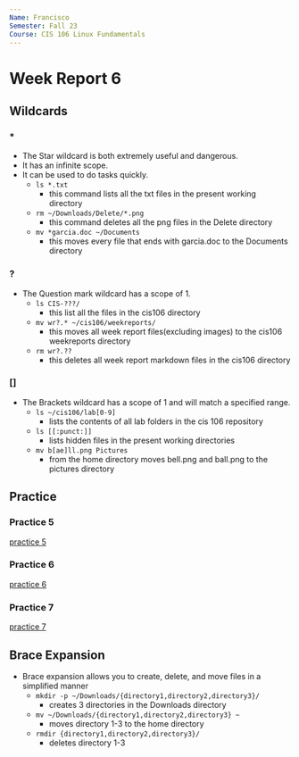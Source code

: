 ```yaml
---
Name: Francisco
Semester: Fall 23
Course: CIS 106 Linux Fundamentals
---
```


# Week Report 6

## Wildcards

### *
* The Star wildcard is both extremely useful and dangerous. 
* It has an infinite scope.
* It can be used to do tasks quickly.
  * `ls *.txt`
    * this command lists all the txt files in the present working directory
  * `rm ~/Downloads/Delete/*.png`
    * this command deletes all the png files in the Delete directory
  * `mv *garcia.doc ~/Documents`
    * this moves every file that ends with garcia.doc to the Documents directory

### ?
* The Question mark wildcard has a scope of 1.
  * `ls CIS-???/`
    * this list all the files in the cis106 directory
  * `mv wr?.* ~/cis106/weekreports/`
    * this moves all week report files(excluding images) to the cis106 weekreports directory
  * `rm wr?.??`
    * this deletes all week report markdown files in the cis106 directory

### []
* The Brackets wildcard has a scope of 1 and will match a specified range.
  * `ls ~/cis106/lab[0-9]`
    * lists the contents of all lab folders in the cis 106 repository
  * `ls [[:punct:]]`
    * lists hidden files in the present working directories
  * `mv b[ae]ll.png Pictures`
    * from the home directory moves bell.png and ball.png to the pictures directory

## Practice

### Practice 5
[practice 5](wr6.p1.png)<br>

### Practice 6
[practice 6](wr6.p2.png)<br>

### Practice 7
[practice 7](wr6.p3.png)<br>

## Brace Expansion
* Brace expansion allows you to create, delete, and move files in a simplified manner
  * `mkdir -p ~/Downloads/{directory1,directory2,directory3}/`
    * creates 3 directories in the Downloads directory
  * `mv ~/Downloads/{directory1,directory2,directory3} ~`
    * moves directory 1-3 to the home directory
  * `rmdir {directory1,directory2,directory3}/`
    * deletes directory 1-3





